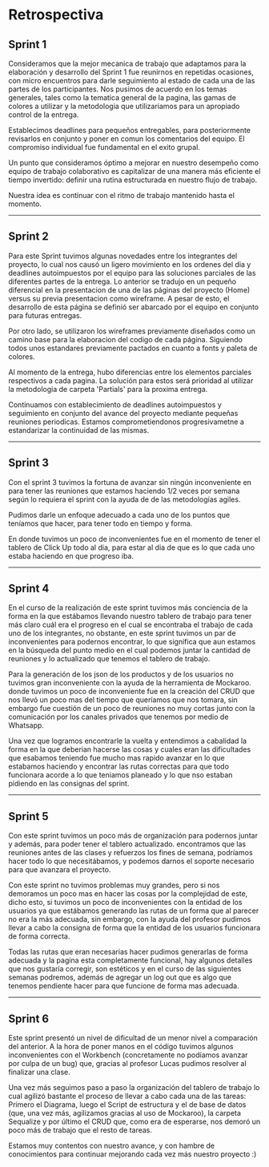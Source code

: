 # Retrospectiva

## Sprint 1

Consideramos que la mejor mecanica de trabajo que adaptamos para la elaboración y desarrollo del Sprint 1 fue reunirnos en repetidas ocasiones, con micro encuentros para darle seguimiento al estado de cada una de las partes de los participantes.
Nos pusimos de acuerdo en los temas generales, tales como la tematica general de la pagina, las gamas de colores a utilizar y la metodologia que utilizariamos para un apropiado control de la entrega.

Establecimos deadlines para pequeños entregables, para posteriormente revisarlos en conjunto y poner en comun los comentarios del equipo. El compromiso individual fue fundamental en el exito grupal.

Un punto que consideramos óptimo a mejorar en nuestro desempeño como equipo de trabajo colaborativo es capitalizar de una manera más eficiente el tiempo invertido: definir una rutina estructurada en nuestro flujo de trabajo.

Nuestra idea es continuar con el ritmo de trabajo mantenido hasta el momento.
_____________________________________________________________________________________________________________________________________________________________________

## Sprint 2

Para este Sprint tuvimos algunas novedades entre los integrantes del proyecto, lo cual nos causó un ligero movimiento en los ordenes del dia y deadlines autoimpuestos por el equipo para las soluciones parciales de las diferentes partes de la entrega.
Lo anterior se tradujo en un pequeño diferencial en la presentacion de una de las páginas del proyecto (Home) versus su previa presentacion como wireframe. A pesar de esto, el desarrollo de esta página se definió ser abarcado por el equipo en conjunto para futuras entregas.

Por otro lado, se utilizaron los wireframes previamente diseñados como un camino base para la elaboracion del codigo de cada página. Siguiendo todos unos estandares previamente pactados en cuanto a fonts y paleta de colores.

Al momento de la entrega, hubo diferencias entre los elementos parciales respectivos a cada pagina. La solución para estos será prioridad al utilizar la metodologia de carpeta 'Partials' para la proxima entrega.

Continuamos con establecimiento de deadlines autoimpuestos y seguimiento en conjunto del avance del proyecto mediante pequeñas reuniones periodicas.
Estamos comprometiendonos progresivametne a estandarizar la continuidad de las mismas.

_____________________________________________________________________________________________________________________________________________________________________

## Sprint 3

Con el sprint 3 tuvimos la fortuna de avanzar sin ningún inconveniente en para tener las reuniones que estamos haciendo 1/2 veces por semana según lo requiera el sprint con la ayuda de de las metodologías agiles.

Pudimos darle un enfoque adecuado a cada uno de los puntos que teníamos que hacer, para tener todo en tiempo y forma.

En donde tuvimos un poco de inconvenientes fue en el momento de tener el tablero de Click Up todo al dia, para estar al dia de que es lo que cada uno estaba haciendo en que progreso iba.

_____________________________________________________________________________________________________________________________________________________________________

## Sprint 4

En el curso de la realización de este sprint tuvimos más conciencia de la forma en la que estábamos llevando nuestro tablero de trabajo para tener más claro cuál era el progreso en el cual se encontraba el trabajo de cada uno de los integrantes, no obstante, en este sprint tuvimos un par de inconvenientes para podernos encontrar, lo que significa que aun estamos en la búsqueda del punto medio en el cual podemos juntar la cantidad de reuniones y lo actualizado que tenemos el tablero de trabajo.

Para la generación de los json de los productos y de los usuarios no tuvimos gran inconveniente con la ayuda de la herramienta de Mockaroo. donde tuvimos un poco de inconveniente fue en la creación del CRUD que nos llevó un poco mas del tiempo que queríamos que nos tomara, sin embargo fue cuestión de un poco de reuniones no muy cortas junto con la comunicación por los canales privados que tenemos por medio de Whatsapp.

Una vez que logramos encontrarle la vuelta y entendimos a cabalidad la forma en la que deberian hacerse las cosas y cuales eran las dificultades que esabamos teniendo fue mucho mas rapido avanzar en lo que estabamos haciendo y encontrar las rutas correctas para que todo funcionara acorde a lo que teniamos planeado y lo que nso estaban pidiendo en las consignas del sprint.

_____________________________________________________________________________________________________________________________________________________________________

## Sprint 5

Con este sprint tuvimos un poco más de organización para podernos juntar y además, para poder tener el tablero actualizado. encontramos que las reuniones antes de las clases y refuerzos los fines de semana, podríamos hacer todo lo que necesitábamos, y podemos darnos el soporte necesario para que avanzara el proyecto.

Con este sprint no tuvimos problemas muy grandes, pero si nos demoramos un poco mas en hacer las cosas por la complejidad de este, dicho esto, si tuvimos un poco de inconvenientes con la entidad de los usuarios ya que estábamos generando las rutas de un forma que al parecer no era la más adecuada, sin embargo, con la ayuda del profesor pudimos llevar a cabo la consigna de forma que la entidad de los usuarios funcionara de forma correcta.

Todas las rutas que eran necesarias hacer pudimos generarlas de forma adecuada y la pagina esta completamente funcional, hay algunos detalles que nos gustaría corregir, son estéticos y en el curso de las siguientes semanas podremos, además de agregar un log out que es algo que tenemos pendiente hacer para que funcione de forma mas adecuada.

_____________________________________________________________________________________________________________________________________________________________________

## Sprint 6

Este sprint presentó un nivel de dificultad de un menor nivel a comparación del anterior. A la hora de poner manos en el código tuvimos algunos inconvenientes con el Workbench (concretamente no podíamos avanzar por culpa de un bug) que, gracias al profesor Lucas pudimos resolver al finalizar una clase. 

Una vez más seguimos paso a paso la organización del tablero de trabajo lo cual agilizó bastante el proceso de llevar a cabo cada una de las tareas: Primero el Diagrama, luego el Script de estructura y el de base de datos (que, una vez más, agilizamos gracias al uso de Mockaroo), la carpeta Sequalize y por último el CRUD que, como era de esperarse, nos demoró un poco más de trabajo que el resto de tareas.

Estamos muy contentos con nuestro avance, y con hambre de conocimientos para continuar mejorando cada vez más nuestro proyecto :)




